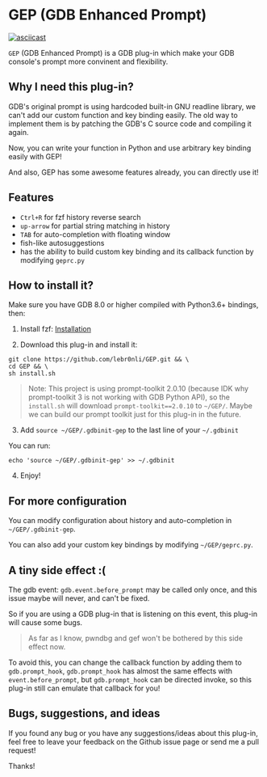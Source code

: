 # GEP (GDB Enhanced Prompt)

[![asciicast](https://asciinema.org/a/TJiEkHv3cqieR0XizG41uOg93.svg)](https://asciinema.org/a/TJiEkHv3cqieR0XizG41uOg93)

`GEP` (GDB Enhanced Prompt) is a GDB plug-in which make your GDB console's prompt more convinent and flexibility.

## Why I need this plug-in?

GDB's original prompt is using hardcoded built-in GNU readline library, we can't add our custom function and key binding easily. The old way to implement them is by patching the GDB's C source code and compiling it again.

Now, you can write your function in Python and use arbitrary key binding easily with GEP!

And also, GEP has some awesome features already, you can directly use it!

## Features

- `Ctrl+R` for fzf history reverse search
- `up-arrow` for partial string matching in history
- `TAB` for auto-completion with floating window
- fish-like autosuggestions
- has the ability to build custom key binding and its callback function by modifying `geprc.py`

## How to install it?

Make sure you have GDB 8.0 or higher compiled with Python3.6+ bindings, then:

1. Install fzf: [Installation](https://github.com/junegunn/fzf#installation)

2. Download this plug-in and install it:

```shell
git clone https://github.com/lebr0nli/GEP.git && \
cd GEP && \
sh install.sh
```

> Note: This project is using prompt-toolkit 2.0.10 (because IDK why prompt-toolkit 3 is not working with GDB Python API), so the `install.sh` will download `prompt-toolkit==2.0.10` to `~/GEP/`.
> Maybe we can build our prompt toolkit just for this plug-in in the future.

3. Add `source ~/GEP/.gdbinit-gep` to the last line of your `~/.gdbinit`

You can run:

```shell
echo 'source ~/GEP/.gdbinit-gep' >> ~/.gdbinit
```

4. Enjoy!

## For more configuration

You can modify configuration about history and auto-completion in `~/GEP/.gdbinit-gep`.

You can also add your custom key bindings by modifying `~/GEP/geprc.py`.

## A tiny side effect :(

The gdb event: `gdb.event.before_prompt` may be called only once, and this issue maybe will never, and can't be fixed.

So if you are using a GDB plug-in that is listening on this event, this plug-in will cause some bugs.

> As far as I know, pwndbg and gef won't be bothered by this side effect now.

To avoid this, you can change the callback function by adding them to `gdb.prompt_hook`, `gdb.prompt_hook` has almost the same effects with `event.before_prompt`, but `gdb.prompt_hook` can be directed invoke, so this plug-in still can emulate that callback for you!

## Bugs, suggestions, and ideas

If you found any bug or you have any suggestions/ideas about this plug-in, feel free to leave your feedback on the Github issue page or send me a pull request!

Thanks!
